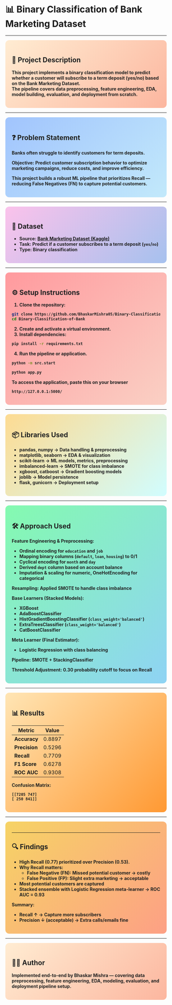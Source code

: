 # 📊 Binary Classification of Bank Marketing Dataset

---

<div style="background: linear-gradient(135deg, #ffecd2 0%, #fcb69f 100%); padding: 20px; border-radius: 12px; color:#222; font-weight:bold;">

## 📌 Project Description  
This project implements a **binary classification model** to predict whether a customer will subscribe to a term deposit (yes/no) based on the **Bank Marketing Dataset**.  
The pipeline covers **data preprocessing, feature engineering, EDA, model building, evaluation, and deployment** from scratch.

</div>

---

<div style="background: linear-gradient(135deg, #a1c4fd 0%, #c2e9fb 100%); padding: 20px; border-radius: 12px; color:#222; font-weight:bold;">

## ❓ Problem Statement  
Banks often struggle to identify customers for term deposits.  

**Objective:** Predict customer subscription behavior to **optimize marketing campaigns**, reduce costs, and improve efficiency.  

This project builds a **robust ML pipeline** that prioritizes **Recall** — reducing **False Negatives (FN)** to capture potential customers.

</div>

---

<div style="background: linear-gradient(135deg, #fbc2eb 0%, #a6c1ee 100%); padding: 20px; border-radius: 12px; color:#222; font-weight:bold;">

## 📂 Dataset  
- **Source:** [Bank Marketing Dataset (Kaggle)](https://www.kaggle.com/datasets/sushant097/bank-marketing-dataset-full)  
- **Task:** Predict if a customer subscribes to a term deposit (`yes`/`no`)  
- **Type:** Binary classification  

</div>

---

<div style="background: linear-gradient(135deg, #ff9a9e 0%, #fad0c4 100%); padding: 20px; border-radius: 12px; color:#222; font-weight:bold;">

## ⚙️ Setup Instructions  

1. Clone the repository:  
```bash
git clone https://github.com/BhaskarMishra05/Binary-Classification-of-Bank.git
cd Binary-Classification-of-Bank
```
2. Create and activate a virtual environment.  
3. Install dependencies:  
```bash
pip install -r requirements.txt
```
4. Run the pipeline or application.
```bash
python -m src.start
```
```bash
python app.py
```
To access the application, paste this on your browser
```bash
http://127.0.0.1:5000/
```
</div>

---

<div style="background: linear-gradient(135deg, #fddb92 0%, #d1fdff 100%); padding: 20px; border-radius: 12px; color:#222; font-weight:bold;">

## 📦 Libraries Used

* **pandas, numpy** → Data handling & preprocessing  
* **matplotlib, seaborn** → EDA & visualization  
* **scikit-learn** → ML models, metrics, preprocessing  
* **imbalanced-learn** → SMOTE for class imbalance  
* **xgboost, catboost** → Gradient boosting models  
* **joblib** → Model persistence  
* **flask, gunicorn** → Deployment setup  

</div>

---

<div style="background: linear-gradient(135deg, #84fab0 0%, #8fd3f4 100%); padding: 20px; border-radius: 12px; color:#222; font-weight:bold;">

## 🛠️ Approach Used

**Feature Engineering & Preprocessing:**  
* Ordinal encoding for `education` and `job`  
* Mapping binary columns (`default`, `loan`, `housing`) to 0/1  
* Cyclical encoding for `month` and `day`  
* Derived `dept` column based on account balance  
* Imputation & scaling for numeric, OneHotEncoding for categorical

**Resampling:** Applied **SMOTE** to handle class imbalance  

**Base Learners (Stacked Models):**  
* **XGBoost**  
* **AdaBoostClassifier**  
* **HistGradientBoostingClassifier** (`class_weight='balanced'`)  
* **ExtraTreesClassifier** (`class_weight='balanced'`)  
* **CatBoostClassifier**  

**Meta Learner (Final Estimator):**  
* **Logistic Regression** with class balancing  

**Pipeline:** **SMOTE + StackingClassifier**  

**Threshold Adjustment:** **0.30 probability cutoff** to focus on Recall  

</div>

---

<div style="background: linear-gradient(135deg, #ffe5b4 0%, #ff9933 100%); padding: 20px; border-radius: 12px; color:#222; font-weight:bold;">

## 📊 Results

| Metric        | Value  |
| ------------- | ------ |
| **Accuracy**  | 0.8897 |
| **Precision** | 0.5296 |
| **Recall**    | 0.7709 |
| **F1 Score**  | 0.6278 |
| **ROC AUC**   | 0.9308 |

**Confusion Matrix:**



```
[[7205 747]
[ 250 841]]
```

</div>

---

<div style="background: linear-gradient(135deg, #f6d365 0%, #fda085 100%); padding: 20px; border-radius: 12px; color:#222; font-weight:bold;">


---

## 🔍 Findings

* High **Recall (0.77)** prioritized over Precision (0.53).  
* **Why Recall matters:**  
  * **False Negative (FN):** Missed potential customer → costly  
  * **False Positive (FP):** Slight extra marketing → acceptable  
* Most potential customers are captured  
* **Stacked ensemble** with Logistic Regression meta-learner → **ROC AUC = 0.93**  

**Summary:**  
* **Recall ↑** → Capture more subscribers  
* **Precision ↓ (acceptable)** → Extra calls/emails fine  

</div>

---

<div style="background: linear-gradient(135deg, #ffecd2 0%, #fcb69f 100%); padding: 20px; border-radius: 12px; color:#222; font-weight:bold;">

## 👨‍💻 Author

Implemented end-to-end by **Bhaskar Mishra** — covering **data preprocessing, feature engineering, EDA, modeling, evaluation, and deployment pipeline setup**.

</div>
